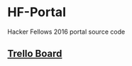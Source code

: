 # HF-Portal
Hacker Fellows 2016 portal source code

## [Trello Board](https://trello.com/b/Zb5nsiKY/hacker-fellows-final-project#)

